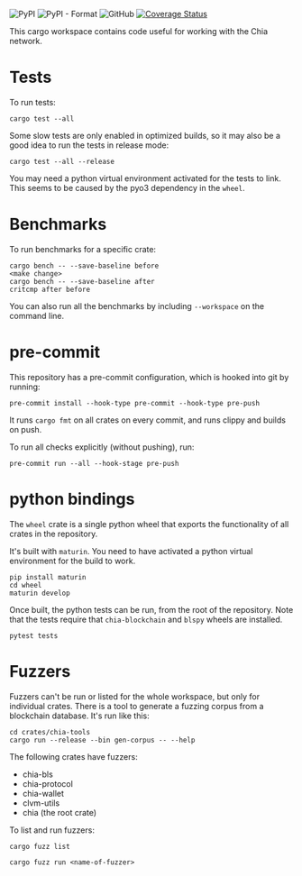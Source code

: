 ![PyPI](https://img.shields.io/pypi/v/chia_rs?logo=pypi)
![PyPI - Format](https://img.shields.io/pypi/format/chia_rs?logo=pypi)
![GitHub](https://img.shields.io/github/license/Chia-Network/chia_rs?logo=Github)
[![Coverage Status](https://coveralls.io/repos/github/Chia-Network/chia_rs/badge.svg?branch=main)](https://coveralls.io/github/Chia-Network/chia_rs?branch=main)

This cargo workspace contains code useful for working with the Chia network.

# Tests

To run tests:

```
cargo test --all
```

Some slow tests are only enabled in optimized builds, so it may also be a good
idea to run the tests in release mode:

```
cargo test --all --release
```

You may need a python virtual environment activated for the tests to link.
This seems to be caused by the pyo3 dependency in the `wheel`.

# Benchmarks

To run benchmarks for a specific crate:

```
cargo bench -- --save-baseline before
<make change>
cargo bench -- --save-baseline after
critcmp after before
```

You can also run all the benchmarks by including `--workspace` on the command
line.

# pre-commit

This repository has a pre-commit configuration, which is hooked into git by
running:

```
pre-commit install --hook-type pre-commit --hook-type pre-push
```

It runs `cargo fmt` on all crates on every commit, and runs clippy and builds on
push.

To run all checks explicitly (without pushing), run:

```
pre-commit run --all --hook-stage pre-push
```

# python bindings

The `wheel` crate is a single python wheel that exports the functionality of
all crates in the repository.

It's built with `maturin`. You need to have activated a python virtual
environment for the build to work.

```
pip install maturin
cd wheel
maturin develop
```

Once built, the python tests can be run, from the root of the repository. Note
that the tests require that `chia-blockchain` and `blspy` wheels are installed.

```
pytest tests
```

# Fuzzers

Fuzzers can't be run or listed for the whole workspace, but only for individual
crates. There is a tool to generate a fuzzing corpus from a blockchain database.
It's run like this:

```
cd crates/chia-tools
cargo run --release --bin gen-corpus -- --help
```

The following crates have fuzzers:

* chia-bls
* chia-protocol
* chia-wallet
* clvm-utils
* chia (the root crate)

To list and run fuzzers:

```
cargo fuzz list
```

```
cargo fuzz run <name-of-fuzzer>
```

